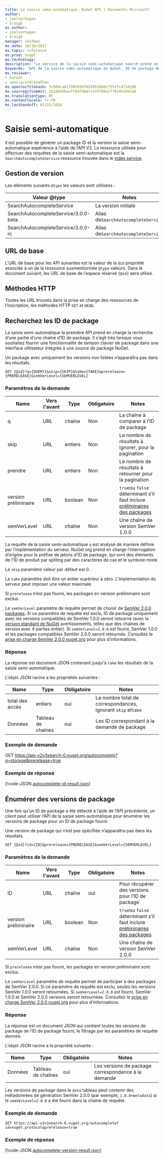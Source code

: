 ```yaml
---
title: La saisie semi-automatique, NuGet API | Documents Microsoft
author:
- joelverhagen
- kraigb
ms.author:
- joelverhagen
- kraigb
manager: skofman
ms.date: 10/26/2017
ms.topic: reference
ms.prod: nuget
ms.technology: 
description: "Le service de la saisie semi-automatique search prend en charge les versions et découverte interactive de l’ID de package."
keywords: "API de la saisie semi-automatique de NuGet, ID de package NuGet recherche, ID de package de sous-chaîne"
ms.reviewer:
- karann
- unniravindranathan
ms.openlocfilehash: 7c984ca61799293d7832851b80cf3fefc4734288
ms.sourcegitcommit: 262d026beeffd4f3b6fc47d780a2f701451663a8
ms.translationtype: MT
ms.contentlocale: fr-FR
ms.lasthandoff: 01/25/2018
---
```

# <a name="autocomplete"></a>Saisie semi-automatique

Il est possible de générer un package ID et la version la saisie semi-automatique expérience à l’aide de l’API V3. La ressource utilisée pour effectuer des requêtes de la saisie semi-automatique est la `SearchAutocompleteService` ressource trouvée dans le [index service](service-index.md).

## <a name="versioning"></a>Gestion de version

Les éléments suivants `@type` les valeurs sont utilisées :

Valeur @type                          | Notes
------------------------------------ | -----
SearchAutocompleteService            | La version initiale
SearchAutocompleteService/3.0.0-beta | Alias de`SearchAutocompleteService`
SearchAutocompleteService/3.0.0-rc   | Alias de`SearchAutocompleteService`

## <a name="base-url"></a>URL de base

L’URL de base pour les API suivantes est la valeur de la `@id` propriété associée à un de la ressource susmentionnée `@type` valeurs. Dans le document suivant, les URL de base de l’espace réservé `{@id}` sera utilisé.

## <a name="http-methods"></a>Méthodes HTTP

Toutes les URL trouvés dans la prise en charge des ressources de l’inscription, les méthodes HTTP `GET` et `HEAD`.

## <a name="search-for-package-ids"></a>Recherchez les ID de package

La saisie semi-automatique la première API prend en charge la recherche d’une partie d’une chaîne d’ID de package. Il s’agit très lorsque vous souhaitez fournir une fonctionnalité de tampon clavier de package dans une interface utilisateur intégrée à une source de package NuGet.

Un package avec uniquement les versions non listées n’apparaîtra pas dans les résultats.

    GET {@id}?q={QUERY}&skip={SKIP}&take={TAKE}&prerelease={PRERELEASE}&semVerLevel={SEMVERLEVEL}

### <a name="request-parameters"></a>Paramètres de la demande

Name        | Vers l'avant     | Type    | Obligatoire | Notes
----------- | ------ | ------- | -------- | -----
q           | URL    | chaîne  | Non       | La chaîne à comparer à l’ID de package
skip        | URL    | entiers | Non       | Le nombre de résultats à ignorer, pour la pagination
prendre        | URL    | entiers | Non       | Le nombre de résultats à retourner pour la pagination
version préliminaire  | URL    | boolean | Non       | `true`ou `false` déterminant s’il faut inclure [préliminaires des packages](../create-packages/prerelease-packages.md)
semVerLevel | URL    | chaîne  | Non       | Une chaîne de version SemVer 1.0.0 

La requête de la saisie semi-automatique `q` est analysé de manière définie par l’implémentation du serveur. NuGet.org prend en charge l’interrogation d’origine pour le préfixe de jetons d’ID de package, qui sont des éléments de l’ID de produit par spliting par des caractères de cas et le symbole mixte.

Le `skip` paramètre valeur par défaut est 0.

Le `take` paramètre doit être un entier supérieur à zéro. L’implémentation du serveur peut imposer une valeur maximale.

Si `prerelease` n’est pas fourni, les packages en version préliminaire sont exclus.

Le `semVerLevel` paramètre de requête permet de choisir de [SemVer 2.0.0 packages](https://github.com/NuGet/Home/wiki/SemVer2-support-for-nuget.org-%28server-side%29#identifying-semver-v200-packages).
Si ce paramètre de requête est exclu, ID de package uniquement avec les versions compatibles de SemVer 1.0.0 seront retourné (avec la [version standard de NuGet](../reference/package-versioning.md) avertissements, telles que des chaînes de version avec 4 parties entier).
Si `semVerLevel=2.0.0` est fourni, SemVer 1.0.0 et les packages compatibles SemVer 2.0.0 seront retournés. Consultez le [prise en charge SemVer 2.0.0 nuget.org](https://github.com/NuGet/Home/wiki/SemVer2-support-for-nuget.org-%28server-side%29) pour plus d’informations.

### <a name="response"></a>Réponse

La réponse est document JSON contenant jusqu'à `take` les résultats de la saisie semi-automatique.

L’objet JSON racine a les propriétés suivantes :

Name      | Type             | Obligatoire | Notes
--------- | ---------------- | -------- | -----
total des accès | entiers          | oui      | Le nombre total de correspondances, ignorant `skip` et`take`
Données      | Tableau de chaînes | oui      | Les ID correspondant à la demande de package

### <a name="sample-request"></a>Exemple de demande

GET https://api-v2v3search-0.nuget.org/autocomplete?q=storage&prerelease=true

### <a name="sample-response"></a>Exemple de réponse

[!code-JSON [autocomplete-id-result.json](./_data/autocomplete-id-result.json)]

## <a name="enumerate-package-versions"></a>Énumérer des versions de package

Une fois qu’un ID de package a été détecté à l’aide de l’API précédente, un client peut utiliser l’API de la saisie semi-automatique pour énumérer les versions de package pour un ID de package fourni.

Une version de package qui n’est pas spécifiée n’apparaîtra pas dans les résultats.

    GET {@id}?id={ID}&prerelease={PRERELEASE}&semVerLevel={SEMVERLEVEL}

### <a name="request-parameters"></a>Paramètres de la demande

Name        | Vers l'avant     | Type    | Obligatoire | Notes
----------- | ------ | ------- | -------- | -----
ID          | URL    | chaîne  | oui      | Pour récupérer des versions pour l’ID de package
version préliminaire  | URL    | boolean | Non       | `true`ou `false` déterminant s’il faut inclure [préliminaires des packages](../create-packages/prerelease-packages.md)
semVerLevel | URL    | chaîne  | Non       | Une chaîne de version SemVer 2.0.0 

Si `prerelease` n’est pas fourni, les packages en version préliminaire sont exclus.

Le `semVerLevel` paramètre de requête permet de participer à des packages de SemVer 2.0.0. Si ce paramètre de requête est exclu, seules les versions SemVer 1.0.0 seront retournées. Si `semVerLevel=2.0.0` est fourni, SemVer 1.0.0 et SemVer 2.0.0 versions seront retournées. Consultez le [prise en charge SemVer 2.0.0 nuget.org](https://github.com/NuGet/Home/wiki/SemVer2-support-for-nuget.org-%28server-side%29) pour plus d’informations.

### <a name="response"></a>Réponse

La réponse est un document JSON qui contient toutes les versions de package de l’ID de package fourni, le filtrage par les paramètres de requête donnée.

L’objet JSON racine a la propriété suivante :

Name      | Type             | Obligatoire | Notes
--------- | ---------------- | -------- | -----
Données      | Tableau de chaînes | oui      | Les versions de package correspondance à la demande

Les versions de package dans le `data` tableau peut contenir des métadonnées de génération SemVer 2.0.0 (par exemple, `1.0.0+metadata`) si le `semVerLevel=2.0.0` a été fourni dans la chaîne de requête.

### <a name="sample-request"></a>Exemple de demande

    GET https://api-v2v3search-0.nuget.org/autocomplete?id=nuget.protocol&prerelease=true

### <a name="sample-response"></a>Exemple de réponse

[!code-JSON [autocomplete-version-result.json](./_data/autocomplete-version-result.json)]
